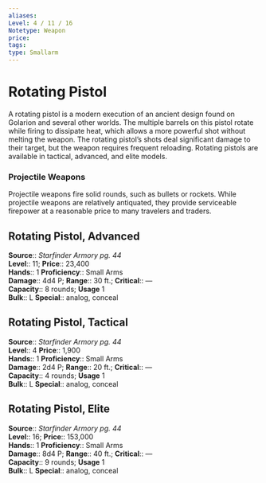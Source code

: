 ```yaml
---
aliases: 
Level: 4 / 11 / 16
Notetype: Weapon
price: 
tags: 
type: Smallarm
---
```


# Rotating Pistol

A rotating pistol is a modern execution of an ancient design found on Golarion and several other worlds. The multiple barrels on this pistol rotate while firing to dissipate heat, which allows a more powerful shot without melting the weapon. The rotating pistol’s shots deal significant damage to their target, but the weapon requires frequent reloading. Rotating pistols are available in tactical, advanced, and elite models.

### Projectile Weapons

Projectile weapons fire solid rounds, such as bullets or rockets. While projectile weapons are relatively antiquated, they provide serviceable firepower at a reasonable price to many travelers and traders.  

## Rotating Pistol, Advanced

**Source**:: _Starfinder Armory pg. 44_  
**Level**:: 11;
**Price**:: 23,400  
**Hands**:: 1
**Proficiency**:: Small Arms  
**Damage**:: 4d4 P; **Range**:: 30 ft.;
**Critical**:: —  
**Capacity**:: 8 rounds; **Usage** 1  
**Bulk**:: L
**Special**:: analog, conceal

## Rotating Pistol, Tactical

**Source**:: _Starfinder Armory pg. 44_  
**Level**:: 4
**Price**:: 1,900  
**Hands**:: 1
**Proficiency**:: Small Arms  
**Damage**:: 2d4 P; **Range**:: 20 ft.;
**Critical**:: —  
**Capacity**:: 4 rounds; **Usage** 1  
**Bulk**:: L
**Special**:: analog, conceal

## Rotating Pistol, Elite

**Source**:: _Starfinder Armory pg. 44_  
**Level**:: 16;
**Price**:: 153,000  
**Hands**:: 1
**Proficiency**:: Small Arms  
**Damage**:: 8d4 P; **Range**:: 40 ft.;
**Critical**:: —  
**Capacity**:: 9 rounds; **Usage** 1  
**Bulk**:: L
**Special**:: analog, conceal
